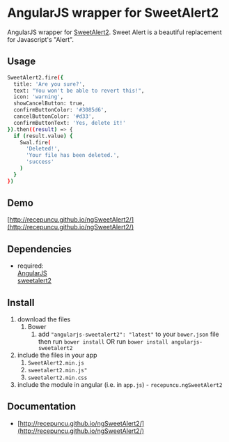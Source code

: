 # AngularJS wrapper for SweetAlert2

AngularJS wrapper for [SweetAlert2](https://sweetalert2.js.org/). Sweet Alert is a beautiful replacement for Javascript's "Alert".

## Usage
```sh
SweetAlert2.fire({
  title: 'Are you sure?',
  text: "You won't be able to revert this!",
  icon: 'warning',
  showCancelButton: true,
  confirmButtonColor: '#3085d6',
  cancelButtonColor: '#d33',
  confirmButtonText: 'Yes, delete it!'
}).then((result) => {
  if (result.value) {
    Swal.fire(
      'Deleted!',
      'Your file has been deleted.',
      'success'
    )
  }
})
```

## Demo
[http://recepuncu.github.io/ngSweetAlert2/](http://recepuncu.github.io/ngSweetAlert2/)

## Dependencies
- required:  
	[AngularJS](https://github.com/angular/angular)  
	[sweetalert2](https://github.com/sweetalert2/sweetalert2)

## Install
1. download the files
	1. Bower
		1. add `"angularjs-sweetalert2": "latest"` to your `bower.json` file then run `bower install` OR run `bower install angularjs-sweetalert2`
2. include the files in your app
	1. `SweetAlert2.min.js`
	2. `sweetalert2.min.js"`
	3. `sweetalert2.min.css`
3. include the module in angular (i.e. in `app.js`) - `recepuncu.ngSweetAlert2`


## Documentation

- [http://recepuncu.github.io/ngSweetAlert2/](http://recepuncu.github.io/ngSweetAlert2/)
